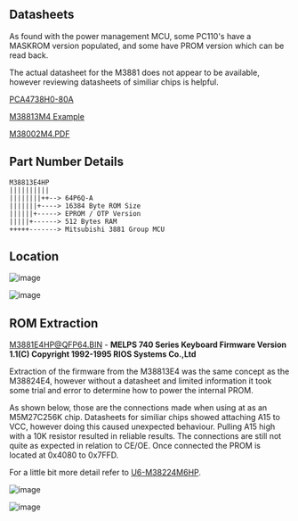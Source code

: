 ## Datasheets ##

As found with the  power management MCU,  some PC110's  have a MASKROM version populated,  and some have PROM version which can be read back.

The actual datasheet for the M3881   does not appear to be available,  however reviewing datasheets of similiar chips is helpful.

[PCA4738H0-80A](/Components/U6-M38224M6HP/PCA4738H.pdf)

[M38813M4 Example](M38813M4.png)

[M38002M4.PDF](M38002M4.PDF)


## Part Number Details ##
```
M38813E4HP
||||||||||
||||||||++--> 64P6Q-A
|||||||+----> 16384 Byte ROM Size 
||||||+-----> EPROM / OTP Version
|||||+------> 512 Bytes RAM
+++++-------> Mitsubishi 3881 Group MCU
```

## Location ##

![image](https://github.com/user-attachments/assets/75d7d57d-3b6d-42b6-a599-fa1e0b315e55)

![image](https://github.com/user-attachments/assets/18fbbbcb-55ce-4dbd-80cf-8aaa6c8dd9de)

## ROM Extraction ##

[M3881E4HP@QFP64.BIN](/Flash/M38813E4HP/M38813E4HP@QFP64.bin) - **MELPS 740 Series Keyboard Firmware Version 1.1(C) Copyright 1992-1995 RIOS Systems Co.,Ltd**

Extraction of the firmware from the M38813E4 was the same concept as the M38824E4,  however without a datasheet and limited information it took some trial and error to determine how to power the internal PROM.

As shown below, those are the connections made when using at as an M5M27C256K chip.    Datasheets for similiar  chips showed attaching A15 to VCC, however doing this caused unexpected behaviour.   Pulling A15 high with a 10K resistor resulted in reliable results.  The connections are still not quite as expected in relation to CE/OE.    Once connected the PROM is located at 0x4080 to 0x7FFD.

For a little bit more detail refer to [U6-M38224M6HP](/Components/U6-M38224M6HP/).

![image](https://github.com/user-attachments/assets/b446d97c-5ab2-43ac-837a-550ea7de3277)

![image](https://github.com/user-attachments/assets/b918c431-c520-4f86-8f6d-f8bbc8276454)




